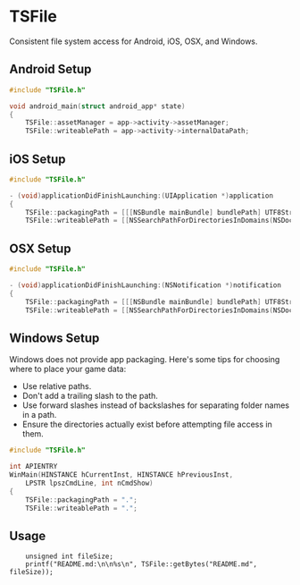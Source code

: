 # TSFile

Consistent file system access for Android, iOS, OSX, and Windows.

## Android Setup

```cpp
#include "TSFile.h"

void android_main(struct android_app* state)
{
    TSFile::assetManager = app->activity->assetManager;
    TSFile::writeablePath = app->activity->internalDataPath;
```

## iOS Setup

```objectivec
#include "TSFile.h"

- (void)applicationDidFinishLaunching:(UIApplication *)application 
{
    TSFile::packagingPath = [[[NSBundle mainBundle] bundlePath] UTF8String];
    TSFile::writeablePath = [[NSSearchPathForDirectoriesInDomains(NSDocumentDirectory, NSUserDomainMask, YES) objectAtIndex:0] UTF8String]);
```

## OSX Setup

```objectivec
#include "TSFile.h"

- (void)applicationDidFinishLaunching:(NSNotification *)notification 
{
    TSFile::packagingPath = [[[NSBundle mainBundle] bundlePath] UTF8String];
    TSFile::writeablePath = [[NSSearchPathForDirectoriesInDomains(NSDocumentDirectory, NSUserDomainMask, YES) objectAtIndex:0] UTF8String]);
```

## Windows Setup

Windows does not provide app packaging. Here's some tips for choosing where to place your game data:

* Use relative paths. 
* Don't add a trailing slash to the path.
* Use forward slashes instead of backslashes for separating folder names in a path.
* Ensure the directories actually exist before attempting file access in them.

```cpp
#include "TSFile.h"

int APIENTRY
WinMain(HINSTANCE hCurrentInst, HINSTANCE hPreviousInst,
	LPSTR lpszCmdLine, int nCmdShow)
{
    TSFile::packagingPath = ".";
    TSFile::writeablePath = ".";
```

## Usage

```
    unsigned int fileSize;
    printf("README.md:\n\n%s\n", TSFile::getBytes("README.md", fileSize));
```